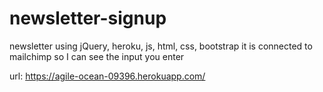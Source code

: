 # newsletter-signup
newsletter using jQuery, heroku, js, html, css, bootstrap
it is connected to mailchimp so I can see the input you enter

url: https://agile-ocean-09396.herokuapp.com/
